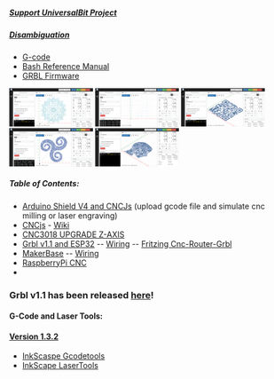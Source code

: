 ##### [Support UniversalBit Project](https://github.com/universalbit-dev/universalbit-dev/tree/main/support)
##### [Disambiguation](https://en.wikipedia.org/wiki/Wikipedia:Disambiguation)


* [G-code](https://github.com/universalbit-dev/cnc-router-machines/tree/main/g-code)
* [Bash Reference Manual](https://www.gnu.org/software/bash/manual/html_node/index.html)
* [GRBL Firmware](https://github.com/grbl/grbl)

  
<img src="https://github.com/universalbit-dev/cnc-router-machines/blob/main/g-code/mandala/cncjs/mandala_cncjs.png" width="30%"></img> <img src="https://github.com/universalbit-dev/cnc-router-machines/blob/main/g-code/puzzle/cncjs/pzl_cnc_01.png" width="30%"></img> <img src="https://github.com/universalbit-dev/cnc-router-machines/blob/main/g-code/support/cncjs/support_unbt_cncjs_laser.png" width="30%"></img> <img src="https://github.com/universalbit-dev/cnc-router-machines/blob/main/g-code/trisquel/cncjs/trisquel_cncjs_laser.png" width="30%"></img> <img src="https://github.com/universalbit-dev/cnc-router-machines/blob/main/g-code/universalbit/cncjs/universalbit_cncjs.png" width="30%"></img>  


##### Table of Contents:
 
* [Arduino Shield V4 and CNCJs]() (upload gcode file and simulate cnc milling or laser engraving)
* [CNCjs](https://github.com/universalbit-dev/cncjs) - [Wiki](https://github.com/cncjs/cncjs/wiki/Introduction)
* [CNC3018 UPGRADE Z-AXIS]()
* [Grbl v1.1 and ESP32](https://github.com/universalbit-dev/Grbl_Esp32) -- [Wiring](https://github.com/grbl/grbl/wiki/Connecting-Grbl) -- [Fritzing Cnc-Router-Grbl](https://fritzing.org/projects/stepper-motor-with-drv8825-cnc-router-grbl)
* [MakerBase](https://github.com/makerbase-mks/MKS-DLC32) -- [Wiring](https://github.com/makerbase-mks/MKS-DLC32/blob/main/MKS-DLC32-main/doc/DLC32%20wiring%20manual.pdf)
* [RaspberryPi CNC](https://wiki.protoneer.co.nz/Raspberry_Pi_CNC)
* 
### Grbl v1.1 has been released [here](https://github.com/gnea/grbl/releases)!

#### G-Code and Laser Tools:
#### [Version 1.3.2](https://inkscape.org/de/release/inkscape-1.3.2/)

* [InkScaspe Gcodetools](https://github.com/inkscape/inkscape)
* [InkScape LaserTools](https://github.com/ChrisWag91/Inkscape-Lasertools-Plugin)


